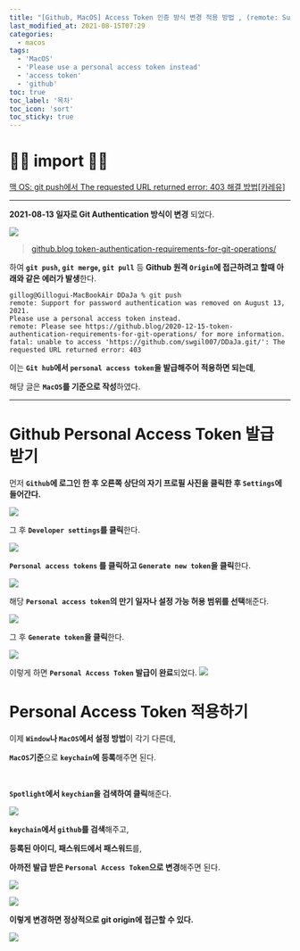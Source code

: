 ```yaml
---
title: "[Github, MacOS] Access Token 인증 방식 변경 적용 방법 , (remote: Support for password authentication was removed on August 13, 2021.)"
last_modified_at: 2021-08-15T07:29
categories: 
  - macos
tags: 
  - 'MacOS' 
  - 'Please use a personal access token instead' 
  - 'access token' 
  - 'github'
toc: true
toc_label: '목차'
toc_icon: 'sort'
toc_sticky: true
---
```


# 🙆‍♂️ import 🙇‍♂️




[맥 OS: git push에서 The requested URL returned error: 403 해결 방법[카레유]](https://curryyou.tistory.com/403)


---


**2021-08-13 일자로 Git Authentication 방식이 변경** 되었다.


![](https://images.velog.io/images/gillog/post/c7a365be-d228-4f44-8b0b-66005925d29c/image.png)
>[github.blog token-authentication-requirements-for-git-operations/](https://github.blog/2020-12-15-token-authentication-requirements-for-git-operations/)


하여 **`git push`, `git merge`, `git pull`** 등 **Github 원격 `Origin`에 접근하려고 할때 아래와 같은 에러가 발생**한다.



```
gillog@Gillogui-MacBookAir DDaJa % git push
remote: Support for password authentication was removed on August 13, 2021. 
Please use a personal access token instead.
remote: Please see https://github.blog/2020-12-15-token-authentication-requirements-for-git-operations/ for more information.
fatal: unable to access 'https://github.com/swgil007/DDaJa.git/': The requested URL returned error: 403
```

이는 **`Git hub`에서 `personal access token`을 발급해주어 적용하면 되는데**,

해당 글은 **`MacOS`를 기준으로 작성**하였다.


---

# Github Personal Access Token 발급 받기

먼저 **`Github`에 로그인 한 후 오른쪽 상단의 자기 프로필 사진을 클릭한 후 `Settings`에 들어간다.**

![](https://images.velog.io/images/gillog/post/e5830608-996c-4aaa-b087-7064da6ae314/image.png)


그 후 **`Developer settings`를 클릭**한다.


![](https://images.velog.io/images/gillog/post/6e94dde7-9647-4f34-b3c5-2a764cc7d8fb/image.png)

**`Personal access tokens` 를 클릭하고 `Generate new token`을 클릭**한다.

![](https://images.velog.io/images/gillog/post/1a8a5d91-0dff-4fa4-bf36-fbb0ad7ec878/image.png)


해당 **`Personal access token`의 만기 일자나 설정 가능 허용 범위를 선택**해준다.

![](https://images.velog.io/images/gillog/post/15737bce-1082-438c-ac2c-ad8f2ee7c213/image.png)


그 후 **`Generate token`을 클릭**한다.

![](https://images.velog.io/images/gillog/post/976a6036-0092-4f65-9c15-d082ab80c554/image.png)


이렇게 하면 **`Personal Access Token` 발급이 완료**되었다.
![](https://images.velog.io/images/gillog/post/5a0720b4-bf1b-4399-8a5e-6e35acf732d3/image.png)


# Personal Access Token 적용하기


이제 **`Window`나 `MacOS`에서 설정 방법**이 각기 다른데,

**`MacOS`기준**으로 **`keychain`에 등록**해주면 된다.

<br>

**`Spotlight`에서 `keychian`을 검색하여 클릭**해준다.

![](https://images.velog.io/images/gillog/post/ad8491d9-a92a-4324-8a6a-e884757bc81c/image.png)


**`keychain`에서 `github`를 검색**해주고,

**등록된 아이디, 패스워드에서 패스워드**를,

**아까전 발급 받은 `Personal Access Token`으로 변경**해주면 된다.

![](https://images.velog.io/images/gillog/post/5b84543d-8bf0-4818-aaa1-bc54ea066ccf/image.png)

![](https://images.velog.io/images/gillog/post/4cffb37d-28bf-48b8-8b17-842a4a7ab7f0/image.png)


**이렇게 변경하면 정상적으로 git origin에 접근할 수 있다.**

![](https://images.velog.io/images/gillog/post/327440d0-204f-45d7-8074-75edec4753dc/image.png)